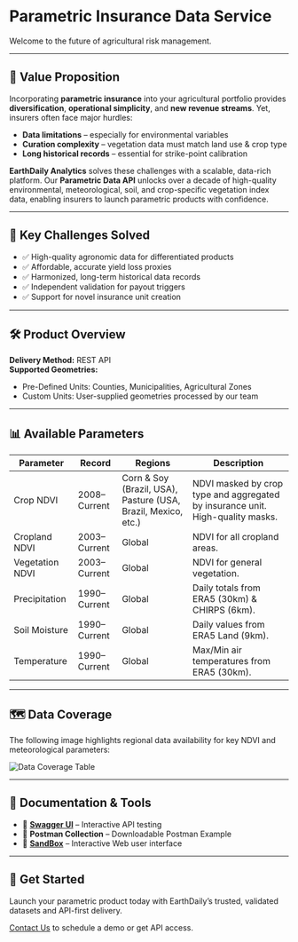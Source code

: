 
# Parametric Insurance Data Service

Welcome to the future of agricultural risk management.

---

## 🌾 Value Proposition

Incorporating **parametric insurance** into your agricultural portfolio provides **diversification**, **operational simplicity**, and **new revenue streams**. Yet, insurers often face major hurdles:

- **Data limitations** – especially for environmental variables  
- **Curation complexity** – vegetation data must match land use & crop type  
- **Long historical records** – essential for strike-point calibration  

**EarthDaily Analytics** solves these challenges with a scalable, data-rich platform. Our **Parametric Data API** unlocks over a decade of high-quality environmental, meteorological, soil, and crop-specific vegetation index data, enabling insurers to launch parametric products with confidence.

---

## 🚜 Key Challenges Solved

- ✅ High-quality agronomic data for differentiated products  
- ✅ Affordable, accurate yield loss proxies  
- ✅ Harmonized, long-term historical data records  
- ✅ Independent validation for payout triggers  
- ✅ Support for novel insurance unit creation

---

## 🛠 Product Overview

**Delivery Method:** REST API  
**Supported Geometries:**
- Pre-Defined Units: Counties, Municipalities, Agricultural Zones  
- Custom Units: User-supplied geometries processed by our team  

---

## 📊 Available Parameters

| **Parameter**       | **Record**      | **Regions**                                                        | **Description**                                                                 |
|---------------------|------------------|----------------------------------------------------------------------|---------------------------------------------------------------------------------|
| Crop NDVI           | 2008–Current     | Corn & Soy (Brazil, USA), Pasture (USA, Brazil, Mexico, etc.)       | NDVI masked by crop type and aggregated by insurance unit. High-quality masks. |
| Cropland NDVI       | 2003–Current     | Global                                                               | NDVI for all cropland areas.                                                   |
| Vegetation NDVI     | 2003–Current     | Global                                                               | NDVI for general vegetation.                                                   |
| Precipitation       | 1990–Current     | Global                                                               | Daily totals from ERA5 (30km) & CHIRPS (6km).                                  |
| Soil Moisture       | 1990–Current     | Global                                                               | Daily values from ERA5 Land (9km).                                             |
| Temperature         | 1990–Current     | Global                                                               | Max/Min air temperatures from ERA5 (30km).                                     |

---

## 🗺️ Data Coverage

The following image highlights regional data availability for key NDVI and meteorological parameters:

![Data Coverage Table](Data_coverage.png)

---

## 🧰 Documentation & Tools

- 📌 [**Swagger UI**](https://api-dev-test.geosys.com/parametric-insurance/docs) – Interactive API testing  
- 📌 **Postman Collection** – Downloadable Postman Example  
- 📌 [**SandBox**](https://api-dev-test.geosys.com/parametric-insurance/ui) – Interactive Web user interface  

---

## 🔗 Get Started

Launch your parametric product today with EarthDaily’s trusted, validated datasets and API-first delivery.

[Contact Us](#) to schedule a demo or get API access.
